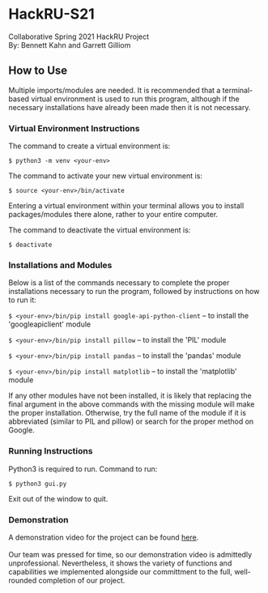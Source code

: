 # HackRU-S21 #
Collaborative Spring 2021 HackRU Project
<br>
By: Bennett Kahn and Garrett Gilliom

## How to Use ##

Multiple imports/modules are needed. It is recommended that a terminal-based virtual environment is used to run this program, although if the necessary installations have already been made then it is not necessary.

### Virtual Environment Instructions ###

The command to create a virtual environment is:

`$ python3 -m venv <your-env>`

The command to activate your new virtual environment is:

`$ source <your-env>/bin/activate`

Entering a virtual environment within your terminal allows you to install packages/modules there alone, rather to your entire computer.

The command to deactivate the virtual environment is:

`$ deactivate`

### Installations and Modules ###

Below is a list of the commands necessary to complete the proper installations necessary to run the program, followed by instructions on how to run it:

`$ <your-env>/bin/pip install google-api-python-client` – to install the 'googleapiclient' module

`$ <your-env>/bin/pip install pillow` – to install the 'PIL' module

`$ <your-env>/bin/pip install pandas` – to install the 'pandas' module

`$ <your-env>/bin/pip install matplotlib` – to install the 'matplotlib' module

If any other modules have not been installed, it is likely that replacing the final argument in the above commands with the missing module will make the proper installation. Otherwise, try the full name of the module if it is abbreviated (similar to PIL and pillow) or search for the proper method on Google.

### Running Instructions ###

Python3 is required to run. Command to run:

`$ python3 gui.py`

Exit out of the window to quit.

### Demonstration ###

A demonstration video for the project can be found
[here](https://www.youtube.com/watch?v=cW2SeGC9-pc&ab_channel=GarrettGilliom).
<br>
<br>
Our team was pressed for time, so our demonstration video is admittedly unprofessional. Nevertheless, it shows the variety of functions and capabilities we implemented alongside our committment to the full, well-rounded completion of our project.
<br>
<br>